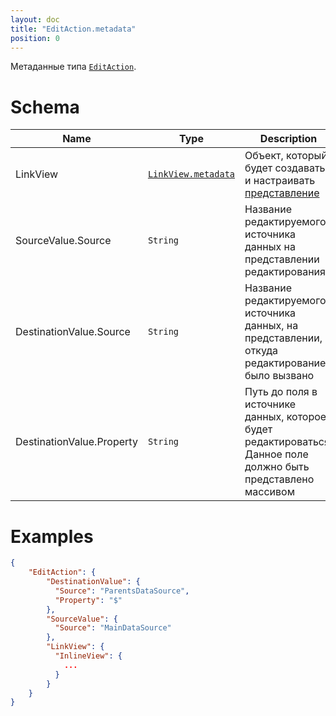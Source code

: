 ```yaml
---
layout: doc
title: "EditAction.metadata"
position: 0
---
```


Метаданные типа [`EditAction`](../).

# Schema

|Name|Type|Description|
|----|----|-----------|
|LinkView|[`LinkView.metadata`](../../../LinkView/LinkView.metadata/)|Объект, который будет создавать и настраивать [представление](../../../Elements/View/)|
|SourceValue.Source|`String`|Название редактируемого источника данных на представлении редактирования|
|DestinationValue.Source|`String`|Название редактируемого источника данных, на представлении, откуда редактирование было вызвано|
|DestinationValue.Property|`String`|Путь до поля в источнике данных, которое будет редактироваться. Данное поле должно быть представлено массивом|


# Examples

```json
{
	"EditAction": {
		"DestinationValue": {
		  "Source": "ParentsDataSource",
		  "Property": "$"
		},
		"SourceValue": {
		  "Source": "MainDataSource"
		},
		"LinkView": {
		  "InlineView": {
		    ...
		  }
		}
	}
}
```